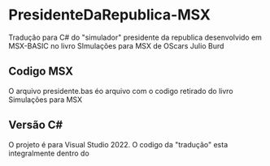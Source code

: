 # PresidenteDaRepublica-MSX
 Tradução para C# do "simulador" presidente da republica desenvolvido em MSX-BASIC no livro SImulações para MSX de OScars Julio Burd

## Codigo MSX
O arquivo presidente.bas éo arquivo com o codigo retirado do livro Simulações para MSX

## Versão C#
O projeto é para Visual Studio 2022. O codigo da "tradução" esta integralmente dentro do 
